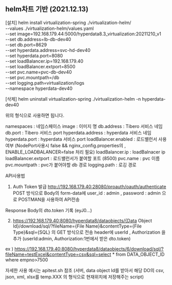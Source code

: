 ## helm차트 기반 (2021.12.13)
[설치]
helm install virtualization-spring ./virtualization-helm/ \
--values ./virtualization-helm/values.yaml \
--set image=192.168.179.44:5000/hyperdata8.3_virtualization:20211210_v1 \
--set db.address=lb-db-dev40 \
--set db.port=8629  \
--set hyperdata.address=svc-hd-dev40 \
--set hyperdata.port=8080 \
--set loadBalancer.ip=192.168.179.40 \
--set loadBalancer.extport=8500 \
--set pvc.name=pvc-db-dev40 \
--set pvc.mountpath=/db \
--set logging.path=virtualization/logs \
--namespace hyperdata-dev40 

[삭제]
helm uninstall virtualization-spring ./virtualization-helm -n hyperdata-dev40


위의 형식으로 사용하면 됩니다.



namespaces : 네임스페이스
image  : 이미지 명 
db.address : Tibero 서비스 네임 
db.port  : Tibero 서비스 port
hyperdata.address  : hyperdata 서비스 네임
hyperdata.port  : hyperdata 서비스 port
loadBalancer.enabled : 로드밸런서 사용 여부 (NodePort사용시 false &&  nginx_config.properties의 , ENABLE_LOADBALANCER=false 처리 필요)
loadBalancer.ip  : loadBalnacer ip
loadBalancer.extport :  로드밸런서가 붙여할 포트 (8500)
pvc.name  : pvc 이름
pvc.mountpath  : pvc가 붙어야할 db 경로
logging.path  : 로깅 경로 



API사용법
1. Auth Token 발급
http://192.168.179.40:28080/proauth/oauth/authenticate
POST 방식으로 
Body의 form-data에 user_id : admin , password : admin 으로 POSTMAN을 사용하여 API전송

Response Body의 dto.token 기록 (eyJ0...)

2. https://192.168.179.40:8080/hyperdata8/dataobjects/{Data Object Id}/download/sql/?fileName={File Name}&contentType={File Type}&sql={SQL} 의 GET 방식으로 전송
header에 userId , Authorization 을 추가 (userId:admin, Authorization:1번에서 받은 dto.token)

ex ) https://192.168.179.40:8080/hyperdata8/dataobjects/6/download/sql/?fileName=testExcel&contentType=csv&sql=select *  from DATA_OBJECT_ID where empno>7500


자세한 사용 예시는 apitest.sh 참조 (서버, data object Id를 받아서 해당 DO의 csv, json, xml, xlsx를 temp.XXX 의 형식으로 현재위치에 저장해주는 script)



